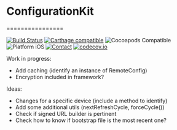 ConfigurationKit
===================
================

[![Build Status](https://travis-ci.org/delannoyk/ConfigurationKit.svg)](https://travis-ci.org/delannoyk/ConfigurationKit)
[![Carthage compatible](https://img.shields.io/badge/Carthage-compatible-4BC51D.svg?style=flat)](https://github.com/Carthage/Carthage)
![Cocoapods Compatible](https://img.shields.io/cocoapods/v/ConfigurationKit.svg)
![Platform iOS](https://img.shields.io/badge/platform-iOS-lightgrey.svg)
[![Contact](https://img.shields.io/badge/contact-%40kdelannoy-blue.svg)](https://twitter.com/kdelannoy)
[![codecov.io](https://codecov.io/github/delannoyk/ConfigurationKit/coverage.svg?branch=master)](https://codecov.io/github/delannoyk/ConfigurationKit?branch=master)



Work in progress:
  * Add caching (identify an instance of RemoteConfig)
  * Encryption included in framework?

Ideas:
  * Changes for a specific device (include a method to identify)
  * Add some additional utils (nextRefreshCycle, forceCycle())
  * Check if signed URL builder is pertinent
  * Check how to know if bootstrap file is the most recent one?
